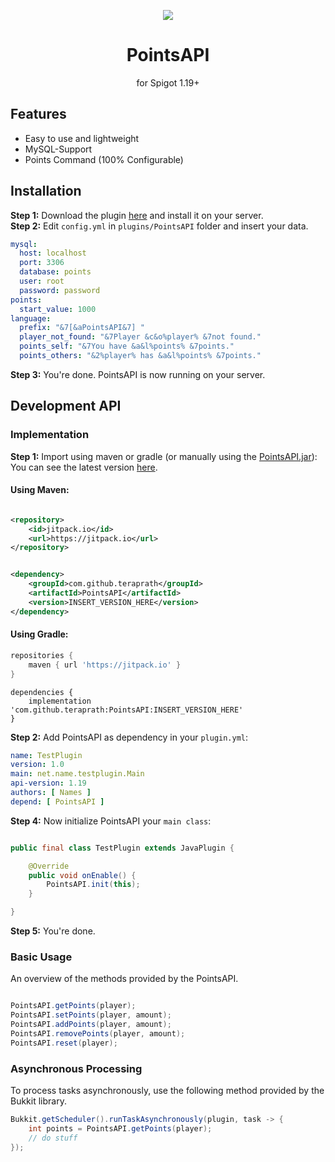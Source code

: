 <!--suppress HtmlDeprecatedAttribute -->
<div align="center">

[![](https://jitpack.io/v/teraprath/PointsAPI.svg)](https://jitpack.io/#teraprath/PointsAPI)
<div>
    <h1>PointsAPI</h1>
    <p>for Spigot 1.19+<p>
</div>
</div>

## Features

- Easy to use and lightweight
- MySQL-Support
- Points Command (100% Configurable)

## Installation

**Step 1:** Download the plugin [here](https://github.com/teraprath/PointsAPI/releases/latest) and install it on your server.<br>
**Step 2:** Edit `config.yml` in `plugins/PointsAPI` folder and insert your data.<br>
```yaml
mysql:
  host: localhost
  port: 3306
  database: points
  user: root
  password: password
points:
  start_value: 1000
language:
  prefix: "&7[&aPointsAPI&7] "
  player_not_found: "&7Player &c&o%player% &7not found."
  points_self: "&7You have &a&l%points% &7points."
  points_others: "&2%player% has &a&l%points% &7points."
```
**Step 3:** You're done. PointsAPI is now running on your server.

## Development API

### Implementation

**Step 1:** Import using maven or gradle (or manually using the [PointsAPI.jar](https://github.com/teraprath/PointsAPI/releases/latest)):
<br>
You can see the latest version [here](https://github.com/teraprath/PointsAPI/releases/latest).

#### Using Maven:

````xml

<repository>
    <id>jitpack.io</id>
    <url>https://jitpack.io</url>
</repository>
````

````xml

<dependency>
    <groupId>com.github.teraprath</groupId>
    <artifactId>PointsAPI</artifactId>
    <version>INSERT_VERSION_HERE</version>
</dependency>
````

#### Using Gradle:

````groovy
repositories {
    maven { url 'https://jitpack.io' }
}
````
````
dependencies {
    implementation 'com.github.teraprath:PointsAPI:INSERT_VERSION_HERE'
}
````

**Step 2:** Add PointsAPI as dependency in your `plugin.yml`:

```yaml
name: TestPlugin
version: 1.0
main: net.name.testplugin.Main
api-version: 1.19
authors: [ Names ]
depend: [ PointsAPI ]
```
**Step 4:** Now initialize PointsAPI your `main class`:

```java

public final class TestPlugin extends JavaPlugin {

    @Override
    public void onEnable() {
        PointsAPI.init(this);
    }

}

```

**Step 5:** You're done.

### Basic Usage
An overview of the methods provided by the PointsAPI.

```java

PointsAPI.getPoints(player);
PointsAPI.setPoints(player, amount);
PointsAPI.addPoints(player, amount);
PointsAPI.removePoints(player, amount);
PointsAPI.reset(player);

```
### Asynchronous Processing
To process tasks asynchronously, use the following method provided by the Bukkit library.

```java
Bukkit.getScheduler().runTaskAsynchronously(plugin, task -> {
    int points = PointsAPI.getPoints(player);
    // do stuff
});
```
